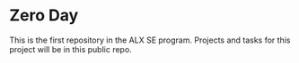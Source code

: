 # Zero Day

This is the first repository in the ALX SE program. Projects and tasks for this project will be in this public repo.
